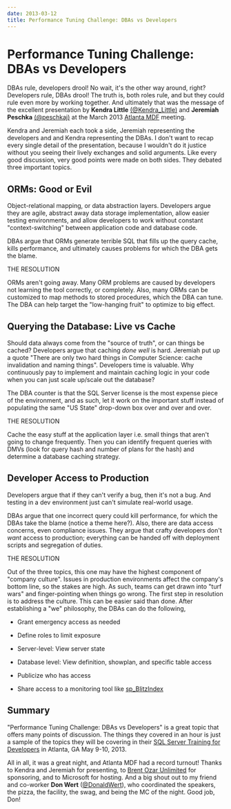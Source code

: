 ```yaml
---
date: 2013-03-12
title: Performance Tuning Challenge: DBAs vs Developers
---
```

# Performance Tuning Challenge: DBAs vs Developers

DBAs rule, developers drool! No wait, it's the other way around, right? Developers rule, DBAs drool! The truth is, both roles rule, and but they could rule even more by working together. And ultimately that was the message of the excellent presentation by **Kendra Little** [(@Kendra_Little)](http://twitter.com/Kendra_Little)  and **Jeremiah Peschka** [(@peschkaj)](http://twitter.com/peschkaj) at the March 2013 [Atlanta MDF](http://www.atlantamdf.com/) meeting.

Kendra and Jeremiah each took a side, Jeremiah representing the developers and and Kendra representing the DBAs. I don't want to recap every single detail of the presentation, because I wouldn't do it justice without you seeing their lively exchanges and solid arguments. Like every good discussion, very good points were made on both sides. They debated three important topics.

## ORMs: Good or Evil

Object-relational mapping, or data abstraction layers. Developers argue they are agile, abstract away data storage implementation, allow easier testing environments, and allow developers to work without constant "context-switching" between application code and database code.

DBAs argue that ORMs generate terrible SQL that fills up the query cache, kills performance, and ultimately causes problems for which the DBA gets the blame.

THE RESOLUTION

ORMs aren't going away. Many ORM problems are caused by developers not learning the tool correctly, or completely. Also, many ORMs can be customized to map methods to stored procedures, which the DBA can tune. The DBA can help target the "low-hanging fruit" to optimize to big effect.

## Querying the Database: Live vs Cache

Should data always come from the "source of truth", or can things be cached? Developers argue that caching *done well* is hard. Jeremiah put up a quote "There are only two hard things in Computer Science: cache invalidation and naming things". Developers time is valuable. Why continuously pay to implement and maintain caching logic in your code when you can just scale up/scale out the database?

The DBA counter is that the SQL Server license is the most expense piece of the environment, and as such, let it work on the important stuff instead of populating the same "US State" drop-down box over and over and over.

THE RESOLUTION

Cache the easy stuff at the application layer i.e. small things that aren't going to change frequently. Then you can identify frequent queries with DMVs (look for query hash and number of plans for the hash) and determine a database caching strategy.

## Developer Access to Production

Developers argue that if they can't verify a bug, then it's not a bug. And testing in a dev environment just can't simulate real-world usage.

DBAs argue that one incorrect query could kill performance, for which the DBAs take the blame (notice a theme here?). Also, there are data access concerns, even compliance issues. They argue that crafty developers don't *want* access to production; everything can be handed off with deployment scripts and segregation of duties.

THE RESOLUTION

Out of the three topics, this one may have the highest component of "company culture". Issues in production environments affect the company's bottom line, so the stakes are high. As such, teams can get drawn into "turf wars" and finger-pointing when things go wrong. The first step in resolution is to address the culture. This can be easier said than done. After establishing a "we" philosophy, the DBAs can do the following,

- Grant emergency access as needed

- Define roles to limit exposure

- Server-level: View server state

- Database level: View definition, showplan, and specific table access

- Publicize who has access

- Share access to a monitoring tool like [sp_BlitzIndex](http://www.brentozar.com/blitzindex/)

## Summary

"Performance Tuning Challenge: DBAs vs Developers" is a great topic that offers many points of discussion. The things they covered in an hour is just a sample of the topics they will be covering in their [SQL Server Training for Developers](http://www.brentozar.com/services-we-provide/training/sql-server-for-developers/) in Atlanta, GA May 9-10, 2013.

All in all, it was a great night, and Atlanta MDF had a record turnout! Thanks to Kendra and Jeremiah for presenting, to [Brent Ozar Unlimited](http://www.brentozar.com/) for sponsoring, and to Microsoft for hosting. And a big shout out to my friend and co-worker **Don Wert** ([@DonaldWert](http://twitter.com/DonaldWert)), who coordinated the speakers, the pizza, the facility, the swag, and being the MC of the night. Good job, Don!

